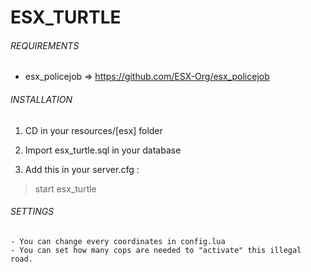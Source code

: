# ESX_TURTLE

###### REQUIREMENTS

   - esx_policejob => https://github.com/ESX-Org/esx_policejob

###### INSTALLATION

1.	CD in your resources/[esx] folder

2.	Import esx_turtle.sql in your database

3.	Add this in your server.cfg :

> start esx_turtle

###### SETTINGS

    - You can change every coordinates in config.lua
    - You can set how many cops are needed to "activate" this illegal road.